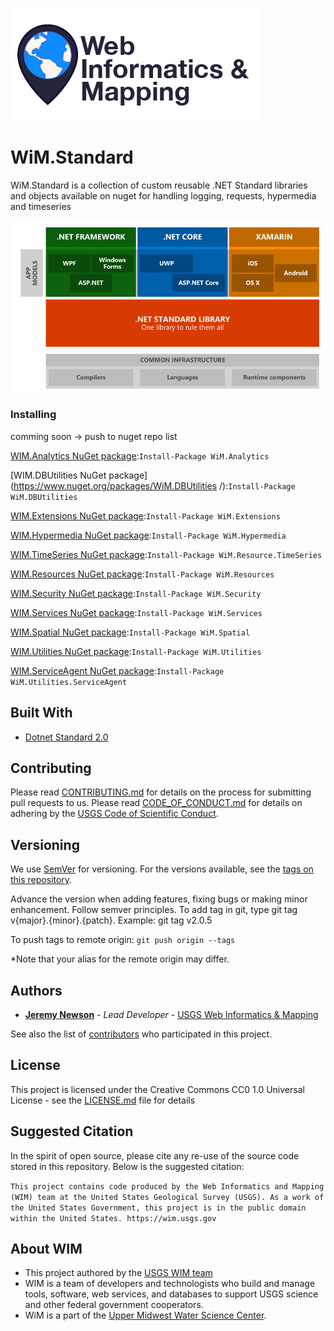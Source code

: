 ![WiM](wimlogo.png)

# WiM.Standard

WiM.Standard is a collection of custom reusable .NET Standard libraries and objects available on nuget for handling logging, requests, hypermedia and timeseries

![dotnet Standard](netstandard.png)


### Installing

comming soon -> push to nuget repo list

[WIM.Analytics NuGet package](https://www.nuget.org/packages/WiM.Analytics/):`Install-Package WiM.Analytics`

[WIM.DBUtilities NuGet package](https://www.nuget.org/packages/WiM.DBUtilities /):`Install-Package WiM.DBUtilities`

[WIM.Extensions NuGet package](https://www.nuget.org/packages/WiM.Extensions/):`Install-Package WiM.Extensions`

[WIM.Hypermedia NuGet package](https://www.nuget.org/packages/WiM.Hypermedia/):`Install-Package WiM.Hypermedia`

[WIM.TimeSeries NuGet package](https://www.nuget.org/packages/WiM.Resource.TimeSeries/):`Install-Package WiM.Resource.TimeSeries`

[WIM.Resources NuGet package](https://www.nuget.org/packages/WiM.Resources/):`Install-Package WiM.Resources`

[WIM.Security NuGet package](https://www.nuget.org/packages/WiM.Security/):`Install-Package WiM.Security`

[WIM.Services NuGet package](https://www.nuget.org/packages/WiM.Services/):`Install-Package WiM.Services`

[WIM.Spatial NuGet package](https://www.nuget.org/packages/WiM.Spatial/):`Install-Package WiM.Spatial`

[WIM.Utilities NuGet package](https://www.nuget.org/packages/WiM.Utilities/):`Install-Package WiM.Utilities`

[WIM.ServiceAgent NuGet package](https://www.nuget.org/packages/WiM.Utilities.ServiceAgent/):`Install-Package WiM.Utilities.ServiceAgent`

## Built With

* [Dotnet Standard 2.0](https://docs.microsoft.com/en-us/dotnet/standard/net-standard)

## Contributing

Please read [CONTRIBUTING.md](CONTRIBUTING.md) for details on the process for submitting pull requests to us. Please read [CODE_OF_CONDUCT.md](CODE_OF_CONDUCT.md) for details on adhering by the [USGS Code of Scientific Conduct](https://www2.usgs.gov/fsp/fsp_code_of_scientific_conduct.asp).

## Versioning

We use [SemVer](http://semver.org/) for versioning. For the versions available, see the [tags on this repository](../../tags). 

Advance the version when adding features, fixing bugs or making minor enhancement. Follow semver principles. To add tag in git, type git tag v{major}.{minor}.{patch}. Example: git tag v2.0.5

To push tags to remote origin: `git push origin --tags`

*Note that your alias for the remote origin may differ.

## Authors

* **[Jeremy Newson](https://www.usgs.gov/staff-profiles/jeremy-k-newson)**  - *Lead Developer* - [USGS Web Informatics & Mapping](https://wim.usgs.gov/)

See also the list of [contributors](../../graphs/contributors) who participated in this project.

## License

This project is licensed under the Creative Commons CC0 1.0 Universal License - see the [LICENSE.md](LICENSE.md) file for details

## Suggested Citation

In the spirit of open source, please cite any re-use of the source code stored in this repository. Below is the suggested citation:

`This project contains code produced by the Web Informatics and Mapping (WIM) team at the United States Geological Survey (USGS). As a work of the United States Government, this project is in the public domain within the United States. https://wim.usgs.gov`


## About WIM

* This project authored by the [USGS WIM team](https://wim.usgs.gov)
* WIM is a team of developers and technologists who build and manage tools, software, web services, and databases to support USGS science and other federal government cooperators.
* WiM is a part of the [Upper Midwest Water Science Center](https://www.usgs.gov/centers/wisconsin-water-science-center).
